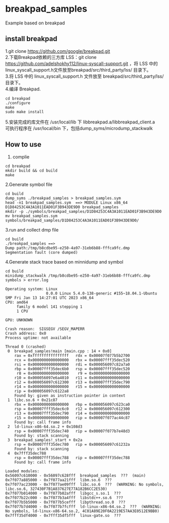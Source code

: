 # breakpad_samples
Example based on breakpad  

## install breakpad  

1.git clone https://github.com/google/breakpad.git  
2.下载Breakpad依赖的三方库 LSS：git clone https://github.com/adelshokhy112/linux-syscall-support.git ，将 LSS 中的linux_syscall_support.h文件放至breakpad/src/third_party/lss/ 目录下。  
3.将 LSS 中的 linux_syscall_support.h 文件放至 breakpad/src/third_party/lss/ 目录下。  
4.编译 Breakpad.
``` shell
cd breakpad
./configure
make
sudo make install
```
5.安装完成的库文件在 /usr/local/lib 下 libbreakpad.a/libbreakpad_client.a     
可执行程序在 /usr/local/bin 下，包括dump_syms/microdump_stackwalk



## How to use

1. complie   
``` shell
cd breakpad
mkdir build && cd build  
make
```
2.Generate symbol file  

``` shell
cd build
dump_syms ./breakpad_samples > breakpad_samples.sym
head -n1 breakpad_samples.sym  ==> MODULE Linux x86_64 D1D84253C4A3A1011EAD01F3B943DE9D0 breakpad_samples  
mkdir -p ./symbols/breakpad_samples/D1D84253C4A3A1011EAD01F3B943DE9D0  
mv breakpad_samples.sym symbols/breakpad_samples/D1D84253C4A3A1011EAD01F3B943DE9D0/  
```
3.run and collect dmp file
```shell
cd build
./breakpad_samples ==>
Dump path:/tmp/b8cdbe95-e250-4a97-31eb6b88-fffca9fc.dmp
Segmentation fault (core dumped) 
```
4.Generate stack trace based on minnidump and symbol  

```shell
cd build
minidump_stackwalk /tmp/b8cdbe95-e250-4a97-31eb6b88-fffca9fc.dmp symbols > error.log
```
```error
Operating system: Linux
                  0.0.0 Linux 5.4.0-138-generic #155~18.04.1-Ubuntu SMP Fri Jan 13 14:27:01 UTC 2023 x86_64
CPU: amd64
     family 6 model 141 stepping 1
     1 CPU

GPU: UNKNOWN

Crash reason:  SIGSEGV /SEGV_MAPERR
Crash address: 0x0
Process uptime: not available

Thread 0 (crashed)
 0  breakpad_samples!main [main.cpp : 14 + 0x0]
    rax = 0xffffffffffffffff   rdx = 0x00007f077b5b2700
    rcx = 0x0000000000000000   rbx = 0x00007fff35dec520
    rsi = 0x0000000000000000   rdi = 0x000056097c82a7a0
    rbp = 0x00007fff35dec6b0   rsp = 0x00007fff35dec520
     r8 = 0x0000000000000000    r9 = 0x0000000000000000
    r10 = 0x000056097e6a4010   r11 = 0x0000000000000000
    r12 = 0x000056097c612300   r13 = 0x00007fff35dec790
    r14 = 0x0000000000000000   r15 = 0x0000000000000000
    rip = 0x000056097c6122a8
    Found by: given as instruction pointer in context
 1  libc.so.6 + 0x21c87
    rbx = 0x0000000000000000   rbp = 0x000056097c623ca0
    rsp = 0x00007fff35dec6c0   r12 = 0x000056097c612300
    r13 = 0x00007fff35dec790   r14 = 0x0000000000000000
    r15 = 0x0000000000000000   rip = 0x00007f077ac44c87
    Found by: call frame info
 2  ld-linux-x86-64.so.2 + 0x108d3
    rsp = 0x00007fff35dec740   rip = 0x00007f077b7e48d3
    Found by: stack scanning
 3  breakpad_samples!_start + 0x2a
    rsp = 0x00007fff35dec780   rip = 0x000056097c61232a
    Found by: stack scanning
 4  0x7fff35dec788
    rsp = 0x00007fff35dec788   rip = 0x00007fff35dec788
    Found by: call frame info

Loaded modules:
0x56097c610000 - 0x56097c628fff  breakpad_samples  ???  (main)
0x7f077a885000 - 0x7f077aa21fff  libm.so.6  ???
0x7f077ac23000 - 0x7f077ae09fff  libc.so.6  ???  (WARNING: No symbols, libc.so.6, 327430F7B1A837627E77A182B6CC2E530)
0x7f077b014000 - 0x7f077b02afff  libgcc_s.so.1  ???
0x7f077b22c000 - 0x7f077b3a4fff  libstdc++.so.6  ???
0x7f077b5b5000 - 0x7f077b5cefff  libpthread.so.0  ???
0x7f077b7d4000 - 0x7f077b7fcfff  ld-linux-x86-64.so.2  ???  (WARNING: No symbols, ld-linux-x86-64.so.2, 4C01A89E20F0A2219E57AA3E0512E9BB0)
0x7fff35df4000 - 0x7fff35df5fff  linux-gate.so  ???
```
